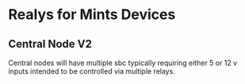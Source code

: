 # Realys for Mints Devices

## Central Node V2
Central nodes will have multiple sbc typically requiring either 5 or 12 v inputs intended to be controlled via multiple relays.

